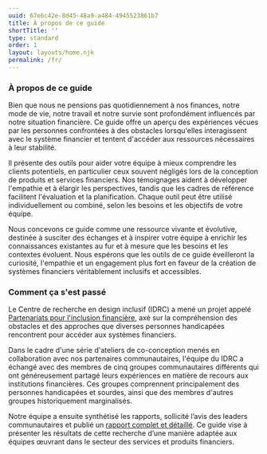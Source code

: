 ```yaml
---
uuid: 67e6c42e-8d45-48a9-a484-4945523861b7
title: À propos de ce guide
shortTitle: ''
type: standard
order: 1
layout: layouts/home.njk
permalink: /fr/
---
```

### À propos de ce guide

Bien que nous ne pensions pas quotidiennement à nos finances, notre mode de vie, notre travail et notre survie sont profondément influencés par notre situation financière. Ce guide offre un aperçu des expériences vécues par les personnes confrontées à des obstacles lorsqu'elles interagissent avec le système financier et tentent d'accéder aux ressources nécessaires à leur stabilité.

Il présente des outils pour aider votre équipe à mieux comprendre les clients potentiels, en particulier ceux souvent négligés lors de la conception de produits et services financiers. Nos témoignages aident à développer l'empathie et à élargir les perspectives, tandis que les cadres de référence facilitent l'évaluation et la planification. Chaque outil peut être utilisé individuellement ou combiné, selon les besoins et les objectifs de votre équipe.

Nous concevons ce guide comme une ressource vivante et évolutive, destinée à susciter des échanges et à inspirer votre équipe à enrichir les connaissances existantes au fur et à mesure que les besoins et les contextes évoluent. Nous espérons que les outils de ce guide éveilleront la curiosité, l'empathie et un engagement plus fort en faveur de la création de systèmes financiers véritablement inclusifs et accessibles.

### Comment ça s'est passé

Le Centre de recherche en design inclusif (IDRC) a mené un projet appelé [Partenariats pour l'inclusion financière](https://idrc.ocadu.ca/projects/financial-inclusion/), axé sur la compréhension des obstacles et des approches que diverses personnes handicapées rencontrent pour accéder aux systèmes financiers.

Dans le cadre d'une série d'ateliers de co-conception menés en collaboration avec nos partenaires communautaires, l'équipe du IDRC a échangé avec des membres de cinq groupes communautaires différents qui ont généreusement partagé leurs expériences en matière de recours aux institutions financières. Ces groupes comprennent principalement des personnes handicapées et sourdes, ainsi que des membres d'autres groupes historiquement marginalisés.

Notre équipe a ensuite synthétisé les rapports, sollicité l’avis des leaders communautaires et publié un [rapport complet et détaillé](https://idrc.ocadu.ca/projects/financial-inclusion/#:~:text=Outcomes). Ce guide vise à présenter les résultats de cette recherche d’une manière adaptée aux équipes œuvrant dans le secteur des services et produits financiers.